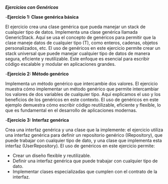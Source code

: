 ***Ejercicios con Genéricos***

-**Ejercicio 1: Clase genérica básica**

El ejercicio crea una clase genérica que pueda manejar un stack de cualquier tipo de datos.
Implementa una clase genérica llamada GenericStack<T>. Aquí se usa el concepto de genéricos para permitir que la clase maneje datos de cualquier tipo (T), como enteros, cadenas, objetos personalizados, etc.
El uso de genéricos en este ejercicio permite crear un stack universal que puede manejar cualquier tipo de datos de manera segura, eficiente y reutilizable. Este enfoque es esencial para escribir código escalable y modular en aplicaciones grandes.

-**Ejercicio 2: Método genérico**

Implementa un método genérico que intercambie dos valores.
El ejercicio muestra cómo implementar un método genérico que permite intercambiar los valores de dos variables de cualquier tipo. Aquí explicamos el uso y los beneficios de los genéricos en este contexto.
El uso de genéricos en este ejemplo demuestra cómo escribir código reutilizable, eficiente y flexible, lo que es fundamental en el desarrollo de aplicaciones modernas.

-**Ejercicio 3: Interfaz genérica**

Crea una interfaz genérica y una clase que la implemente: el ejercicio utiliza una interfaz genérica para definir un repositorio genérico (IRepository<T>), que puede trabajar con cualquier tipo de dato, y una clase que implementa esta interfaz (UserRepository).
El uso de genéricos en este ejercicio permite:

- Crear un diseño flexible y reutilizable.
- Definir una interfaz genérica que puede trabajar con cualquier tipo de dato.
- Implementar clases especializadas que cumplen con el contrato de la interfaz.
